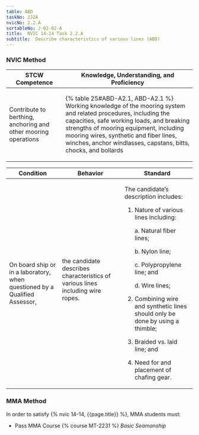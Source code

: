 ```yaml
---
table: ABD
taskNo: 2J2A
nvicNo: 2.2.A 
sortableNo: J-02-02-A
title:  NVIC 14-14 Task 2.2.A 
subtitle:  Describe characteristics of various lines (ABD)
---
```






### NVIC Method

<a style="display:none;" onclick="togglevisibility('nvic_methods')" >Show NVIC method.</a>

<div id='nvic_methods' class='show'>

<table>
<thead>
<tr>
<th class='forty'> STCW Competence </th>
<th class='sixty'> Knowledge, Understanding, and Proficiency </th>
</tr>
</thead>

<tbody>
<tr><td markdown='1'>

Contribute to berthing, anchoring and other mooring operations

</td><td markdown='1'>

{% table 25#ABD-A2.1, ABD-A2.1 %} Working knowledge of the mooring system and related procedures, including the capacities, safe working loads, and breaking strengths of mooring equipment, including mooring wires, synthetic and fiber lines, winches, anchor windlasses, capstans, bitts, chocks, and bollards

</td></tr>


</tbody>
</table>


<table>
<thead>
<tr><th class='twenty'>  Condition </th><th class='twenty'> Behavior </th><th  class='sixty'>Standard </th></tr>
</thead>
<tbody >



<tr><td markdown='1'>

On board ship or in a laboratory, when questioned by a Qualified Assessor,

</td><td markdown='1'>

the candidate describes characteristics of various lines including wire ropes.

<br>

<div class="tooltip" markdown='1'>



</div>


</td><td markdown='1'>

The candidate’s description includes:

1. Nature of various lines including:

	a. Natural fiber lines;

	b. Nylon line;

	c. Polypropylene line; and

	d. Wire lines;

2. Combining wire and synthetic lines should only be done by using a thimble;
3. Braided vs. laid line; and
4. Need for and placement of chafing gear. 

</td></tr>
</tbody>
</table>
</div>


### MMA Method

In order to satisfy  {% nvic 14-14, {{page.title}}  %}, MMA students must:

* Pass MMA Course {% course MT-2231 %}  *Basic Seamanship*